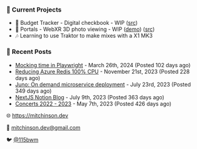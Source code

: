 ### 📌 Current Projects
- 💸 Budget Tracker - Digital checkbook - WIP ([src](https://github.com/bmitchinson/budget-entry))
- 📸 Portals - WebXR 3D photo viewing - WIP ([demo](https://portals.mitchinson.dev/)) ([src](https://github.com/bmitchinson/vr-jpg-viewer-webxr))
- 🎶 Learning to use Traktor to make mixes with a X1 MK3

### 📝 Recent Posts

- [Mocking time in Playwright](https://blog.mitchinson.dev/playwright-mock-time) - March 26th, 2024 (Posted 102 days ago)
- [Reducing Azure Redis 100% CPU](https://blog.mitchinson.dev/redis-cpu) - November 21st, 2023 (Posted 228 days ago)
- [Juno: On demand microservice deployment](https://blog.mitchinson.dev/juno) - July 23rd, 2023 (Posted 349 days ago)
- [NextJS Notion Blog](https://blog.mitchinson.dev/blog-2023) - July 9th, 2023 (Posted 363 days ago)
- [Concerts 2022 - 2023](https://blog.mitchinson.dev/concerts-2023) - May 7th, 2023 (Posted 426 days ago)

🌐 https://mitchinson.dev

💌 mitchinson.dev@gmail.com

🐦 [@115bwm](https://twitter.com/115bwm)